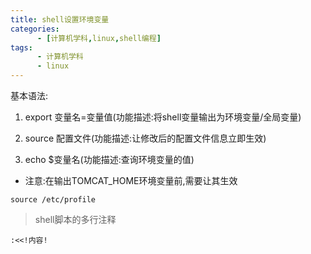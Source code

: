 ```yaml
---
title: shell设置环境变量
categories: 
      - [计算机学科,linux,shell编程]
tags:
      - 计算机学科
      - linux
---
```


基本语法:

1. export 变量名=变量值(功能描述:将shell变量输出为环境变量/全局变量)

2. source 配置文件(功能描述:让修改后的配置文件信息立即生效)

3. echo $变量名(功能描述:查询环境变量的值)

- 注意:在输出TOMCAT_HOME环境变量前,需要让其生效

```shell
source /etc/profile
```

> shell脚本的多行注释

```shell
:<<!内容!
```

